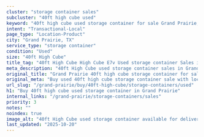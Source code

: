 ```yaml
---
cluster: "storage container sales"
subcluster: "40ft high cube used"
keyword: "40ft high cube used storage container for sale Grand Prairie, TX"
intent: "Transactional-Local"
page_type: "Location-Product"
city: "Grand Prairie, TX"
service_type: "storage container"
condition: "Used"
size: "40ft High Cube"
title_tag: "40ft High Cube High Cube E7v Used storage container Sales in Grand Prairie | LC Container"
meta_description: "40ft High Cube used storage container sales in Grand Prairie. High cube containers with extra height. Fast delivery, competitive pricing. Serving storage containers area. Quote ID: WLT. Call (214) 524-4168 for your free quote today."
original_title: "Grand Prairie 40ft high cube storage container for sale | LC"
original_meta: "Buy used 40ft high cube storage container sale with local delivery in Grand Prairie, TX. LC Container — local Since 2003. Request a fast quote today."
url_slug: "/grand-prairie/buy/40ft-high-cube/storage-containers/used"
h1: "Buy 40ft high cube used storage container in Grand Prairie"
internal_links: "/grand-prairie/storage-containers/sales"
priority: 3
notes: ""
noindex: true
image_alt: "40ft High Cube used storage container available for delivery in Grand Prairie"
last_updated: "2025-10-20"
---
```


<!-- TODO: Add unique city/inventory copy, images, and internal links here. -->

